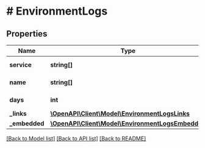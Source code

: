 # # EnvironmentLogs

## Properties

Name | Type | Description | Notes
------------ | ------------- | ------------- | -------------
**service** | **string[]** | Name of the service | [optional] 
**name** | **string[]** | Name of the Log | [optional] 
**days** | **int** | Number of days | [optional] 
**_links** | [**\OpenAPI\Client\Model\EnvironmentLogsLinks**](EnvironmentLogsLinks.md) |  | [optional] 
**_embedded** | [**\OpenAPI\Client\Model\EnvironmentLogsEmbedded**](EnvironmentLogsEmbedded.md) |  | [optional] 

[[Back to Model list]](../../README.md#documentation-for-models) [[Back to API list]](../../README.md#documentation-for-api-endpoints) [[Back to README]](../../README.md)


